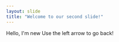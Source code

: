 ```yaml
---
layout: slide
title: "Welcome to our second slide!"
---
```

Hello, I'm new
Use the left arrow to go back!
